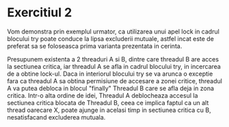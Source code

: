 # Exercitiul 2

  Vom demonstra prin exemplul urmator, ca utilizarea unui apel lock in cadrul blocului try poate conduce la lipsa excluderii mutuale, astfel incat este de preferat sa se foloseasca prima varianta prezentata in cerinta.  

  Presupunem existenta a 2 threaduri A si B, dintre care threadul B are acces la sectiunea critica, iar threadul A se afla in cadrul blocului try, in incercarea de a obtine lock-ul. Daca in interiorul blocului try se va arunca o exceptie fara ca threadul A sa obtina permisiune de accesare a zonei critice, threadul A va putea debloca in blocul "finally" Threadul B care se afla deja in zona critica. Intr-o alta ordine de idei, Threadul A deblocheaza accesul la sectiunea critica blocata de Threadul B, ceea ce implica faptul ca un alt thread oarecare X, poate ajunge in acelasi timp in sectiunea critica cu B, nesatisfacand excluderea mutuala. 

